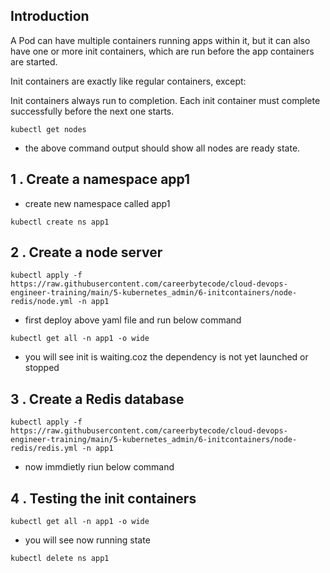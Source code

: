 ## Introduction 

A Pod can have multiple containers running apps within it, but it can also have one or more init containers, which are run before the app containers are started.

Init containers are exactly like regular containers, except:

Init containers always run to completion.
Each init container must complete successfully before the next one starts.

```
kubectl get nodes
```

- the above command output should show all nodes are ready state.


## 1 . Create a namespace app1

- create new namespace called app1

```
kubectl create ns app1
```
## 2 . Create a node server
```
kubectl apply -f https://raw.githubusercontent.com/careerbytecode/cloud-devops-engineer-training/main/5-kubernetes_admin/6-initcontainers/node-redis/node.yml -n app1
```

- first deploy above yaml file and run below command

```
kubectl get all -n app1 -o wide
```

- you will see init is waiting.coz the dependency is not yet launched or stopped

## 3 . Create a Redis database  

```
kubectl apply -f https://raw.githubusercontent.com/careerbytecode/cloud-devops-engineer-training/main/5-kubernetes_admin/6-initcontainers/node-redis/redis.yml -n app1
```

- now immdietly riun below command

## 4 . Testing the init containers 

```
kubectl get all -n app1 -o wide
```

- you will see now running state

```
kubectl delete ns app1
```

